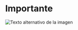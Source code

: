 # Importante
![Texto alternativo de la imagen](https://encrypted-tbn0.gstatic.com/images?q=tbn:ANd9GcTlzBMGVLMATwpcwncXj1kjOJe7f1_DgMgwM1VkFnDhRDwhCWRkS29to73gXmNp4guR8Zw&usqp=CAU)
